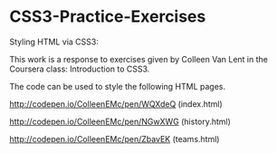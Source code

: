 # CSS3-Practice-Exercises
Styling HTML via CSS3:

This work is a response to exercises given by Colleen Van Lent in the Coursera class: Introduction to CSS3.

The code can be used to style the following HTML pages.

http://codepen.io/ColleenEMc/pen/WQXdeQ (index.html)

http://codepen.io/ColleenEMc/pen/NGwXWG (history.html)

http://codepen.io/ColleenEMc/pen/ZbavEK (teams.html)
